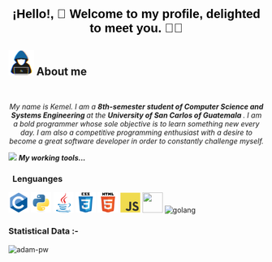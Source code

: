 <h1 align="center" style="font-family: 'Arial', sans-serif; font-size: 24px; color: black;">¡Hello!, 🌟 Welcome to my profile, delighted to meet you. 🚀✨</h1>


## <picture><img src = "https://github.com/0xAbdulKhalid/0xAbdulKhalid/raw/main/assets/mdImages/about_me.gif" width = 50px></picture> **About me**
<br>

<p align="center">
<em>
My name is Kemel. I am a <b> 8th-semester </b>  <b> student of Computer Science and Systems Engineering </b> at the  <b> University of San Carlos of Guatemala </b>. I am a bold programmer whose sole objective is to learn something new every day. I am also a competitive programming enthusiast with a desire to become a great software developer in order to constantly challenge myself.
</em>
</p>






<img src="https://media.giphy.com/media/iY8CRBdQXODJSCERIr/giphy.gif" width="30px">&nbsp;***My working tools...***
<p align="left">
 
### &nbsp; Lenguanges
<p align="left">
 <img src="https://raw.githubusercontent.com/devicons/devicon/master/icons/c/c-original.svg"
      alt="c" width="40" height="40" /> 
      
 <img src="https://raw.githubusercontent.com/devicons/devicon/master/icons/python/python-original.svg" alt="python" width="40" height="40" /> 

 <img src="https://raw.githubusercontent.com/devicons/devicon/master/icons/java/java-original.svg" alt="java" width="40" height="40" />

<img src="https://raw.githubusercontent.com/devicons/devicon/master/icons/css3/css3-original-wordmark.svg" alt="css3" width="40" height="40" />

 <img src="https://raw.githubusercontent.com/devicons/devicon/master/icons/html5/html5-original-wordmark.svg" alt="html5" width="40" height="40" />


 <img src="https://raw.githubusercontent.com/devicons/devicon/master/icons/javascript/javascript-original.svg" alt="java" width="40" height="40" />
 
<img width="40" height="40" src ='https://raw.githubusercontent.com/rahulbanerjee26/githubAboutMeGenerator/main/icons/cpp.svg'> 

<img width="40" height="40" src="https://hsto.org/webt/5b/2e/6a/5b2e6a4a389cc942256392.png" alt="golang" />


 
 </p>


 <h3>Statistical Data :-</h3>
<p><img align="center"
    src="https://github-readme-stats.vercel.app/api/top-langs?username=adam-pw&show_icons=true&locale=en&bg_color=0d1117&text_color=ffffff&layout=compact"
    alt="adam-pw" 
    bg_color=#808080/></p>

<br>



